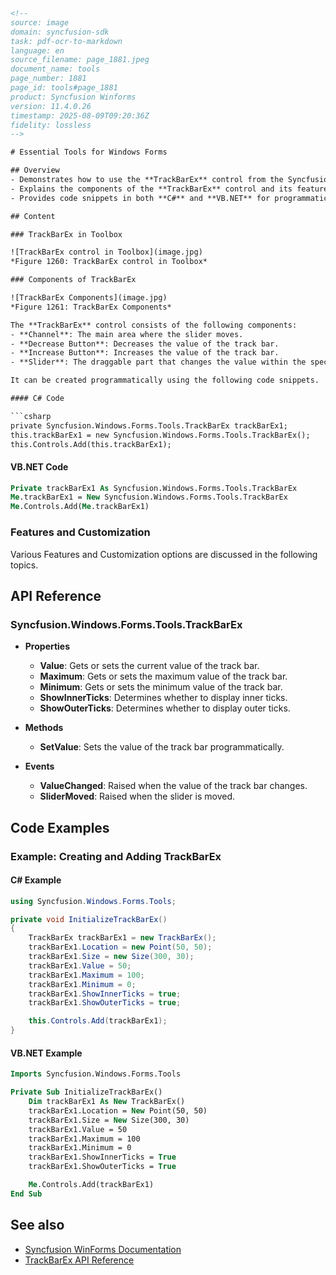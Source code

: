 ```html
<!-- 
source: image
domain: syncfusion-sdk
task: pdf-ocr-to-markdown
language: en
source_filename: page_1881.jpeg
document_name: tools
page_number: 1881
page_id: tools#page_1881
product: Syncfusion Winforms
version: 11.4.0.26
timestamp: 2025-08-09T09:20:36Z
fidelity: lossless
-->

# Essential Tools for Windows Forms

## Overview
- Demonstrates how to use the **TrackBarEx** control from the Syncfusion toolbox.
- Explains the components of the **TrackBarEx** control and its features.
- Provides code snippets in both **C#** and **VB.NET** for programmatically creating the control.

## Content

### TrackBarEx in Toolbox

![TrackBarEx control in Toolbox](image.jpg)
*Figure 1260: TrackBarEx control in Toolbox*

### Components of TrackBarEx

![TrackBarEx Components](image.jpg)
*Figure 1261: TrackBarEx Components*

The **TrackBarEx** control consists of the following components:
- **Channel**: The main area where the slider moves.
- **Decrease Button**: Decreases the value of the track bar.
- **Increase Button**: Increases the value of the track bar.
- **Slider**: The draggable part that changes the value within the specified range.

It can be created programmatically using the following code snippets.

#### C# Code

```csharp
private Syncfusion.Windows.Forms.Tools.TrackBarEx trackBarEx1;
this.trackBarEx1 = new Syncfusion.Windows.Forms.Tools.TrackBarEx();
this.Controls.Add(this.trackBarEx1);
```

#### VB.NET Code

```vb
Private trackBarEx1 As Syncfusion.Windows.Forms.Tools.TrackBarEx
Me.trackBarEx1 = New Syncfusion.Windows.Forms.Tools.TrackBarEx
Me.Controls.Add(Me.trackBarEx1)
```

### Features and Customization

Various Features and Customization options are discussed in the following topics.

## API Reference

### Syncfusion.Windows.Forms.Tools.TrackBarEx
- **Properties**
  - **Value**: Gets or sets the current value of the track bar.
  - **Maximum**: Gets or sets the maximum value of the track bar.
  - **Minimum**: Gets or sets the minimum value of the track bar.
  - **ShowInnerTicks**: Determines whether to display inner ticks.
  - **ShowOuterTicks**: Determines whether to display outer ticks.

- **Methods**
  - **SetValue**: Sets the value of the track bar programmatically.

- **Events**
  - **ValueChanged**: Raised when the value of the track bar changes.
  - **SliderMoved**: Raised when the slider is moved.

## Code Examples

### Example: Creating and Adding TrackBarEx

#### C# Example

```csharp
using Syncfusion.Windows.Forms.Tools;

private void InitializeTrackBarEx()
{
    TrackBarEx trackBarEx1 = new TrackBarEx();
    trackBarEx1.Location = new Point(50, 50);
    trackBarEx1.Size = new Size(300, 30);
    trackBarEx1.Value = 50;
    trackBarEx1.Maximum = 100;
    trackBarEx1.Minimum = 0;
    trackBarEx1.ShowInnerTicks = true;
    trackBarEx1.ShowOuterTicks = true;

    this.Controls.Add(trackBarEx1);
}
```

#### VB.NET Example

```vb
Imports Syncfusion.Windows.Forms.Tools

Private Sub InitializeTrackBarEx()
    Dim trackBarEx1 As New TrackBarEx()
    trackBarEx1.Location = New Point(50, 50)
    trackBarEx1.Size = New Size(300, 30)
    trackBarEx1.Value = 50
    trackBarEx1.Maximum = 100
    trackBarEx1.Minimum = 0
    trackBarEx1.ShowInnerTicks = True
    trackBarEx1.ShowOuterTicks = True

    Me.Controls.Add(trackBarEx1)
End Sub
```

## See also
- [Syncfusion WinForms Documentation](https://www.syncfusion.com/documentation/windows-forms/)
- [TrackBarEx API Reference](https://help.syncfusion.com/windowsforms/common-controls/trackbarex)

<!-- tags: [Syncfusion WinForms, TrackBarEx, Syncfusion.Windows.Forms.Tools, C#, VB.NET] keywords: [TrackBarEx, Control, Windows Forms, Syncfusion, Toolbox, Slider, Button, Features, Customization, Value, Maximum, Minimum, InnerTicks, OuterTicks, Events, Programming, Code Examples] -->
```
